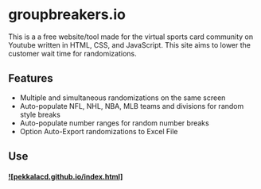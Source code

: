# groupbreakers.io

This is a a free website/tool made for the virtual sports card community on Youtube written in HTML, CSS, and JavaScript. 
This site aims to lower the customer wait time for randomizations.

## Features
- Multiple and simultaneous randomizations on the same screen
- Auto-populate NFL, NHL, NBA, MLB teams and divisions for random style breaks
- Auto-populate number ranges for random number breaks
- Option Auto-Export randomizations to Excel File


## Use 
#### [![pekkalacd.github.io/index.html]](https://pekkalacd.github.io/index.html)

